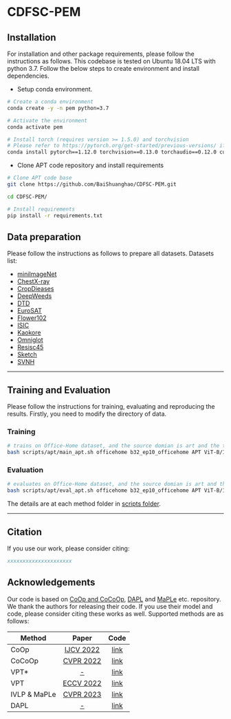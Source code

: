# CDFSC-PEM


## Installation 
For installation and other package requirements, please follow the instructions as follows. 
This codebase is tested on Ubuntu 18.04 LTS with python 3.7. Follow the below steps to create environment and install dependencies.

* Setup conda environment.
```bash
# Create a conda environment
conda create -y -n pem python=3.7

# Activate the environment
conda activate pem

# Install torch (requires version >= 1.5.0) and torchvision
# Please refer to https://pytorch.org/get-started/previous-versions/ if your cuda version is different
conda install pytorch==1.12.0 torchvision==0.13.0 torchaudio==0.12.0 cudatoolkit=11.3 -c pytorch
```

* Clone APT code repository and install requirements
```bash
# Clone APT code base
git clone https://github.com/BaiShuanghao/CDFSC-PEM.git

cd CDFSC-PEM/

# Install requirements
pip install -r requirements.txt
```

## Data preparation
Please follow the instructions as follows to prepare all datasets.
Datasets list:
- [miniImageNet](https://drive.google.com/drive/u/0/folders/1SEoARH5rADckI-_gZSQRkLclrunL-yb0)
- [ChestX-ray](https://nihcc.app.box.com/v/ChestXray-NIHCC)
- [CropDieases](https://data.mendeley.com/datasets/tywbtsjrjv/1)
- [DeepWeeds](https://github.com/AlexOlsen/DeepWeeds)
- [DTD](https://www.robots.ox.ac.uk/~vgg/data/dtd/)
- [EuroSAT](https://github.com/phelber/eurosat)
- [Flower102](https://www.robots.ox.ac.uk/~vgg/data/flowers/102/)
- [ISIC](https://challenge.isic-archive.com/landing/2018/)
- [Kaokore](https://github.com/rois-codh/kaokore)
- [Omniglot](https://github.com/brendenlake/omniglot)
- [Resisc45](https://github.com/canturan10/satellighte)
- [Sketch](https://github.com/HaohanWang/ImageNet-Sketcht)
- [SVNH](http://ufldl.stanford.edu/housenumbers/)

<hr />


## Training and Evaluation
Please follow the instructions for training, evaluating and reproducing the results.
Firstly, you need to modify the directory of data.
### Training 
```bash
# trains on Office-Home dataset, and the source domian is art and the target domain is clipart (a-c)
bash scripts/apt/main_apt.sh officehome b32_ep10_officehome APT ViT-B/16 2 a-c 0
```

### Evaluation
```bash
# evaluates on Office-Home dataset, and the source domian is art and the target domain is clipart (a-c)
bash scripts/apt/eval_apt.sh officehome b32_ep10_officehome APT ViT-B/16 2 a-c 0
```
The details are at each method folder in [scripts folder](scripts/).
<hr />

## Citation
If you use our work, please consider citing:
```bibtex
xxxxxxxxxxxxxxxxxxxxx
```


## Acknowledgements

Our code is based on [CoOp and CoCoOp](https://github.com/KaiyangZhou/CoOp), [DAPL](https://github.com/LeapLabTHU/DAPrompt/tree/main) and [MaPLe](https://github.com/muzairkhattak/multimodal-prompt-learning) etc. repository. We thank the authors for releasing their code. If you use their model and code, please consider citing these works as well.
Supported methods are as follows:

| Method                    | Paper                                         |                             Code                            |  
|---------------------------|:----------------------------------------------:|:---------------------------------------------------------------:|
| CoOp                      | [IJCV 2022](https://arxiv.org/abs/2109.01134) |  [link](https://github.com/KaiyangZhou/CoOp)                         |
| CoCoOp                    | [CVPR 2022](https://arxiv.org/abs/2203.05557) |  [link](https://github.com/KaiyangZhou/CoOp)                         |
| VPT*                      | [-](https://arxiv.org/abs/2203.17274)         |  [link](https://github.com/hjbahng/visual_prompting)                 |
| VPT                       | [ECCV 2022](https://arxiv.org/abs/2203.17274) |  [link](https://github.com/KMnP/vpt)                                 |
| IVLP & MaPLe              | [CVPR 2023](https://arxiv.org/abs/2210.03117) | [link](https://github.com/muzairkhattak/multimodal-prompt-learning)  |
| DAPL                      | [-](https://arxiv.org/abs/2202.06687)         | [link](https://github.com/LeapLabTHU/DAPrompt)                       |
